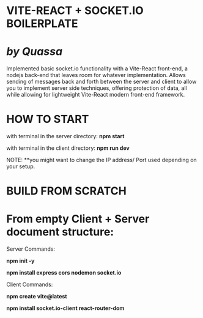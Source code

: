 
VITE-REACT + SOCKET.IO BOILERPLATE
========================================
# *by Quassa*

Implemented basic socket.io functionality with a Vite-React front-end, a nodejs back-end that leaves room for whatever implementation.
Allows sending of messages back and forth between the server and client to allow you to implement server side techniques,
offering protection of data, all while allowing for lightweight Vite-React modern front-end framework.


HOW TO START 
=======================================
with terminal in the server directory:
**npm start**

with terminal in the client directory:
**npm run dev**

NOTE: **you might want to change the IP address/ Port used depending on your setup.



BUILD FROM SCRATCH
==================
From empty Client + Server document structure:
==============================================
Server Commands:

**npm init -y**

**npm install express cors nodemon socket.io** 

Client Commands:

**npm create vite@latest**

**npm install socket.io-client react-router-dom**

